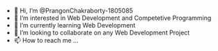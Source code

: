- 👋 Hi, I’m @PrangonChakraborty-1805085
- 👀 I’m interested in Web Development and Competetive Programming
- 🌱 I’m currently learning Web Development
- 💞️ I’m looking to collaborate on any Web Development Project
- 📫 How to reach me ...

<!---
PrangonChakraborty-1805085/PrangonChakraborty-1805085 is a ✨ special ✨ repository because its `README.md` (this file) appears on your GitHub profile.
You can click the Preview link to take a look at your changes.
--->
